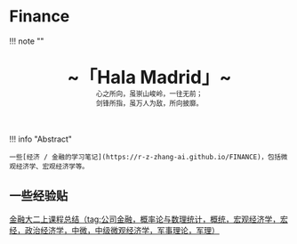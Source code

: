 # Finance

!!! note "" 
    <br><br>
    <div align="center" style="font-size:32px;font-weight:bold">
        ~「Hala Madrid」~
    </div>
    <div align="center" style="font-size:12px">
        心之所向，虽崇山峻岭，一往无前；
    </div>
        <div align="center" style="font-size:12px">
        剑锋所指，虽万人为敌，所向披靡。
    </div>
    <br><br>

!!! info "Abstract"

    一些[经济 / 金融的学习笔记](https://r-z-zhang-ai.github.io/FINANCE)，包括微观经济学、宏观经济学等。

## 一些经验贴

[金融大二上课程总结（tag:公司金融，概率论与数理统计，概统，宏观经济学，宏经，政治经济学，中微，中级微观经济学，军事理论，军理）](https://www.cc98.org/topic/6232283)
